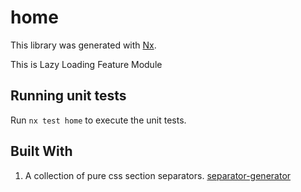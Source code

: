 # home

This library was generated with [Nx](https://nx.dev).

This is Lazy Loading Feature Module

## Running unit tests

Run `nx test home` to execute the unit tests.

## Built With

1. A collection of pure css section separators. [separator-generator](https://github.com/wwebdev/separator-generator)
